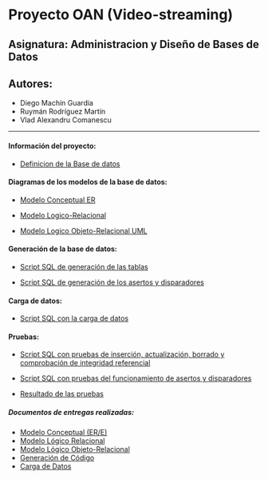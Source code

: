 # Proyecto OAN (Video-streaming)



## Asignatura: Administracion y Diseño de Bases de Datos

## Autores:
- Diego Machín Guardia
- Ruymán Rodríguez Martín
- Vlad Alexandru Comanescu

***


#### Información del proyecto:

- [Definicion de la Base de datos](https://github.com/Zanuro/BDD/blob/master/OAN/Otros%20documentos/Definicion.pdf)


#### Diagramas de los modelos de la base de datos:

- [Modelo Conceptual ER](https://github.com/Zanuro/BDD/blob/master/OAN/E-R-OAN.png)

- [Modelo Logico-Relacional](https://github.com/Zanuro/BDD/blob/master/OAN/OAN_logico_relacional.png)

- [Modelo Logico Objeto-Relacional UML]()


#### Generación de la base de datos:

- [Script SQL de generación de las tablas](https://github.com/Zanuro/BDD/blob/master/OAN/Script/OAN.sql)

- [Script SQL de generación de los asertos y disparadores](https://github.com/Zanuro/BDD/blob/master/OAN/Script/OAN_triggers.sql)


#### Carga de datos:

- [Script SQL con la carga de datos](https://github.com/Zanuro/BDD/blob/master/OAN/Script/OAN_datos.sql)


#### Pruebas:

- [Script SQL con pruebas de inserción, actualización, borrado y comprobación de integridad referencial](https://github.com/Zanuro/BDD/blob/master/OAN/Script/OAN_pruebas.sql)

- [Script SQL con pruebas del funcionamiento de asertos y disparadores](https://github.com/Zanuro/BDD/blob/master/OAN/Script/OAN_pruebas_triggers.sql)

- [Resultado de las pruebas]()


##### Documentos de entregas realizadas: 

- [Modelo Conceptual (ER/E)](https://github.com/Zanuro/BDD/blob/master/OAN/Otros%20documentos/E_R.pdf)
- [Modelo Lógico Relacional](https://github.com/Zanuro/BDD/blob/master/OAN/Otros%20documentos/LogicoRelacional.pdf)
- [Modelo Lógico Objeto-Relacional]()
- [Generación de Código](https://github.com/Zanuro/BDD/blob/master/OAN/Otros%20documentos/ScriptCreacion.pdf)
- [Carga de Datos]()



